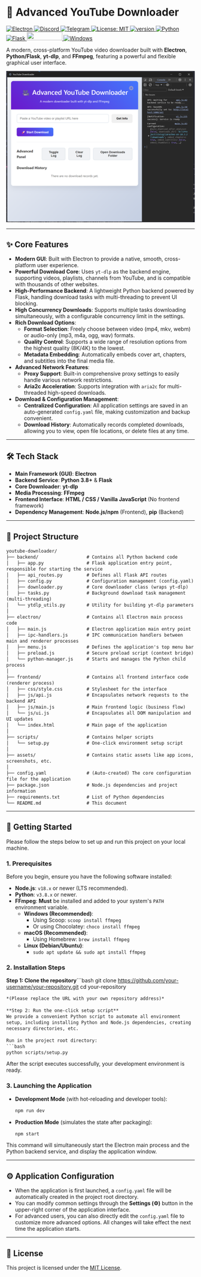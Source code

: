 # 🚀 Advanced YouTube Downloader

<p align="center">
  <!-- For better visuals on GitHub, it's recommended to place this style block in the project's wiki or a Gist, then link the image -->
  <div class="badge-container">
    <!-- Tech Stack Badges -->
<a href = "https://www.electronjs.org/" title = "Electron">
  <img src = "https://img.shields.io/badge/-Electron-47848F?style=flat&logo=electron&logoColor=white" height = "22" width = "95" alt="Electron">
</a>
<a href = "https://discord.gg/BNvHMDr7" title="Discord">
<img src = "https://img.shields.io/badge/Discord-5865F2?style=flat&logo=discord&logoColor=white" height = "22" width = "95" alt="Discord">
</a>
<a href = "https://t.me/+dHEs5v_mLfNjYjk0">
  <img src = "https://img.shields.io/badge/Telegram-%235AA9E6?logo=telegram&labelColor=FFFFFF" height = "22" width = "95" alt = "Telegram">
</a>

<a href = "https://opensource.org/licenses/MIT">
<img src = "https://img.shields.io/badge/License-MIT-yellow.svg?style=flat" height = "22" width = "95" alt = "License: MIT">
</a>
<a href = "" title = "version">
  <img src = "https://img.shields.io/badge/version-10.4.2-red" height = "22" width = "95" alt = "version">
</a>
<a href = "https://www.python.org/" title = "Python">
<img src = "https://img.shields.io/badge/Python-1.1+-3776AB?style=flat&logo=python&logoColor=white" alt = "Python" height = "22" width = "95">
</a>
<a href = "https://flask.palletsprojects.com/" title = "Flask">
<img src = "https://img.shields.io/badge/Flask-2.3+-000000?style=flat&logo=flask&logoColor=white" alt = "Flask" height = "22" width = "95">
</a>
<a href = "https://github.com/yt-dlp/yt-dlp" title = "yt-dlp">
<img src = "https://img.shields.io/badge/yt--dlp-latest-brightgreen?style=flat" al = "yt-dlp" height = "22" width = "95">
</a>
<a href = "https://dotnet.microsoft.com/zh-cn/download/dotnet/latest/runtime">
  <img alt="Windows" src = "https://img.shields.io/badge/platform-Windows-blue?logo=windowsxp&style=flat&color=1E9BFA"
height = "22" width = "95">
</a>
  </div>
</p>

A modern, cross-platform YouTube video downloader built with **Electron**, **Python/Flask**, **yt-dlp**, and **FFmpeg**, featuring a powerful and flexible graphical user interface.

![Application Screenshot](photograph/screenshot.png)

---

## ✨ Core Features

- **Modern GUI**: Built with Electron to provide a native, smooth, cross-platform user experience.
- **Powerful Download Core**: Uses `yt-dlp` as the backend engine, supporting videos, playlists, channels from YouTube, and is compatible with thousands of other websites.
- **High-Performance Backend**: A lightweight Python backend powered by Flask, handling download tasks with multi-threading to prevent UI blocking.
- **High Concurrency Downloads**: Supports multiple tasks downloading simultaneously, with a configurable concurrency limit in the settings.
- **Rich Download Options**:
  - **Format Selection**: Freely choose between video (mp4, mkv, webm) or audio-only (mp3, m4a, ogg, wav) formats.
  - **Quality Control**: Supports a wide range of resolution options from the highest quality (8K/4K) to the lowest.
  - **Metadata Embedding**: Automatically embeds cover art, chapters, and subtitles into the final media file.
- **Advanced Network Features**:
  - **Proxy Support**: Built-in comprehensive proxy settings to easily handle various network restrictions.
  - **Aria2c Acceleration**: Supports integration with `aria2c` for multi-threaded high-speed downloads.
- **Download & Configuration Management**:
  - **Centralized Configuration**: All application settings are saved in an auto-generated `config.yaml` file, making customization and backup convenient.
  - **Download History**: Automatically records completed downloads, allowing you to view, open file locations, or delete files at any time.

---

## 🛠️ Tech Stack

- **Main Framework (GUI)**: **Electron**
- **Backend Service**: **Python 3.8+** & **Flask**
- **Core Downloader**: **yt-dlp**
- **Media Processing**: **FFmpeg**
- **Frontend Interface**: **HTML / CSS / Vanilla JavaScript** (No frontend framework)
- **Dependency Management**: **Node.js/npm** (Frontend), **pip** (Backend)

---

## 📂 Project Structure

```
youtube-downloader/
├── backend/                  # Contains all Python backend code
│   ├── app.py                # Flask application entry point, responsible for starting the service
│   ├── api_routes.py         # Defines all Flask API routes
│   ├── config.py             # Configuration management (config.yaml)
│   ├── downloader.py         # Core downloader class (wraps yt-dlp)
│   ├── tasks.py              # Background download task management (multi-threading)
│   └── ytdlp_utils.py        # Utility for building yt-dlp parameters
│
├── electron/                 # Contains all Electron main process code
│   ├── main.js               # Electron application main entry point
│   ├── ipc-handlers.js       # IPC communication handlers between main and renderer processes
│   ├── menu.js               # Defines the application's top menu bar
│   ├── preload.js            # Secure preload script (context bridge)
│   └── python-manager.js     # Starts and manages the Python child process
│
├── frontend/                 # Contains all frontend interface code (renderer process)
│   ├── css/style.css         # Stylesheet for the interface
│   ├── js/api.js             # Encapsulates network requests to the backend API
│   ├── js/main.js            # Main frontend logic (business flow)
│   └── js/ui.js              # Encapsulates all DOM manipulation and UI updates
│   └── index.html            # Main page of the application
│
├── scripts/                  # Contains helper scripts
│   └── setup.py              # One-click environment setup script
│
├── assets/                   # Contains static assets like app icons, screenshots, etc.
│
├── config.yaml               # (Auto-created) The core configuration file for the application
├── package.json              # Node.js dependencies and project information
├── requirements.txt          # List of Python dependencies
└── README.md                 # This document
```

---

## 🏁 Getting Started

Please follow the steps below to set up and run this project on your local machine.

### 1. Prerequisites

Before you begin, ensure you have the following software installed:

- **Node.js**: `v18.x` or newer (LTS recommended).
- **Python**: `v3.8.x` or newer.
- **FFmpeg**: **Must** be installed and added to your system's `PATH` environment variable.
  - **Windows (Recommended)**:
    - Using Scoop: `scoop install ffmpeg`
    - Or using Chocolatey: `choco install ffmpeg`
  - **macOS (Recommended)**:
    - Using Homebrew: `brew install ffmpeg`
  - **Linux (Debian/Ubuntu)**:
    - `sudo apt update && sudo apt install ffmpeg`

### 2. Installation Steps

**Step 1: Clone the repository**```bash
git clone https://github.com/your-username/your-repository.git
cd your-repository
```
*(Please replace the URL with your own repository address)*

**Step 2: Run the one-click setup script**
We provide a convenient Python script to automate all environment setup, including installing Python and Node.js dependencies, creating necessary directories, etc.

Run in the project root directory:
```bash
python scripts/setup.py
```
After the script executes successfully, your development environment is ready.

### 3. Launching the Application

- **Development Mode** (with hot-reloading and developer tools):
  ```bash
  npm run dev
  ```

- **Production Mode** (simulates the state after packaging):
  ```bash
  npm start
  ```
This command will simultaneously start the Electron main process and the Python backend service, and display the application window.

---

## ⚙️ Application Configuration

- When the application is first launched, a `config.yaml` file will be automatically created in the project root directory.
- You can modify common settings through the **Settings (⚙️)** button in the upper-right corner of the application interface.
- For advanced users, you can also directly edit the `config.yaml` file to customize more advanced options. All changes will take effect the next time the application starts.

---

## 📜 License

This project is licensed under the [MIT License](LICENSE).






